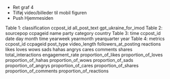 * Ret graf 4
* Tilføj video/billeder til mobil figuren
* Push Hjemmesiden




Table 1: classification
ccpost_id
all_post_text
gpt_ukraine_for_imod
Table 2: sourcepop
ccpageid
name
party
category
country
Table 3: time
ccpost_id
date
day
month
time
yearweek
yearmonth
yearquarter
year
Table 4: metrics
ccpost_id
ccpageid
post_type
video_length
followers_at_posting
reactions
likes
loves
wows
sads
hahas
angrys
cares
comments
shares
total_interactions
engagement_rate
proportion_of_likes
proportion_of_loves
proportion_of_hahas
proportion_of_wows
proportion_of_sads
proportion_of_angrys
proportion_of_cares
proportion_of_shares
proportion_of_comments
proportion_of_reactions
